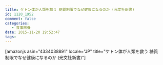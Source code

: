 ```yaml
---
title: ケトン体が人類を救う 糖質制限でなぜ健康になるのか (光文社新書)
id: 1120_1952
comment: false
categories:
   - 食事栄養
date: 2015-11-20 19:52:47
tags:
---
```


[amazonjs asin="4334038891" locale="JP" title="ケトン体が人類を救う 糖質制限でなぜ健康になるのか (光文社新書)"]